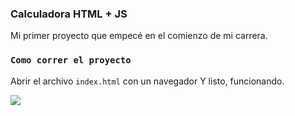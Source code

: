 ### Calculadora HTML + JS
Mi primer proyecto que empecé en el comienzo de mi carrera.

### `Como correr el proyecto`
Abrir el archivo `index.html` con un navegador
Y listo, funcionando.

![](https://user-images.githubusercontent.com/73850740/133535452-65f5dc84-c832-4528-a7af-64f453bc918e.png)
